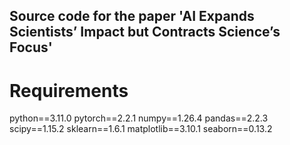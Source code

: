 ## Source code for the paper 'AI Expands Scientists’ Impact but Contracts Science’s Focus'

# Requirements
python==3.11.0
pytorch==2.2.1
numpy==1.26.4
pandas==2.2.3
scipy==1.15.2
sklearn==1.6.1
matplotlib==3.10.1
seaborn==0.13.2
